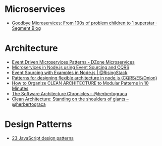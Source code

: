 # Microservices
* [Goodbye Microservices: From 100s of problem children to 1 superstar · Segment Blog](https://segment.com/blog/goodbye-microservices/)

# Architecture
* [Event Driven Microservices Patterns - DZone Microservices](https://dzone.com/articles/event-driven-microservices-patterns)
* [Microservices in Node.js using Event Sourcing and CQRS](http://slides.com/stefankutko/nodejs-microservices-event-sourcing-cqrs#/)
* [Event Sourcing with Examples in Node.js | @RisingStack](https://blog.risingstack.com/event-sourcing-with-examples-node-js-at-scale/)
* [Patterns for designing flexible architecture in node.js (CQRS/ES/Onion)](https://medium.com/@domagojk/patterns-for-designing-flexible-architecture-in-node-js-cqrs-es-onion-7eb10bbefe17)
* [How to Organize CLEAN ARCHITECTURE to Modular Patterns in 10 Minutes](https://hackernoon.com/applying-clean-architecture-on-web-application-with-modular-pattern-7b11f1b89011)
* [The Software Architecture Chronicles – @herbertograca](https://herbertograca.com/2017/07/03/the-software-architecture-chronicles/)
* [Clean Architecture: Standing on the shoulders of giants – @herbertograca](https://herbertograca.com/2017/09/28/clean-architecture-standing-on-the-shoulders-of-giants/)

# Design Patterns
* [23 JavaScript design patterns](https://boostlog.io/@sonuton/23-javascript-design-patterns-5adb006847018500491f3f7f)

<!--stackedit_data:
eyJoaXN0b3J5IjpbLTE3MTUwNTM0MDJdfQ==
-->